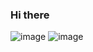 ### Hi there
![image](https://github-readme-stats.vercel.app/api/top-langs/?username=j-p-s-o&layout=compact&langs_count=21&theme=dark&spam=9)
![image](https://github-readme-stats.vercel.app/api?username=j-p-s-o&layout=compact&langs_count=21&theme=dark&spam=1)
